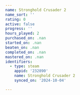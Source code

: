 ```yaml
---
name: Stronghold Crusader 2
name_sort: ''
rating: 0
active: false
progress: ''
hours_played: 2
purchased_on: .nan
started_on: .nan
beaten_on: .nan
completed_on: .nan
mastered_on: .nan
identifiers:
  - type: steam
    appid: '232890'
    name: Stronghold Crusader 2
    synced_on: '2024-10-04'

---
```

